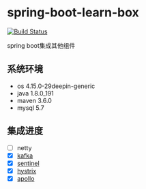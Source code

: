 # spring-boot-learn-box
[![Build Status](https://travis-ci.com/zhaoyunxing92/spring-boot-learn-box.svg?branch=master)](https://travis-ci.com/zhaoyunxing92/spring-boot-learn-box)

spring boot集成其他组件

## 系统环境
* os 4.15.0-29deepin-generic
* java 1.8.0_191
* maven 3.6.0
* mysql 5.7
## 集成进度
- [ ] netty
- [x] [kafka](./spring-boot-kafka)
- [x] [sentinel](./spring-boot-sentinel)
- [x] [hystrix](./spring-boot-hystrix)
- [x] [apollo](./spring-boot-apollo)